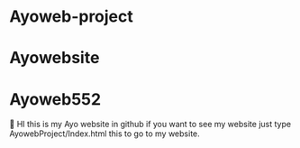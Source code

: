 # Ayoweb-project
# Ayowebsite
# Ayoweb552
👋 HI this is my Ayo website in github if you want to see my website just type AyowebProject/Index.html this to go 
  to my website.

